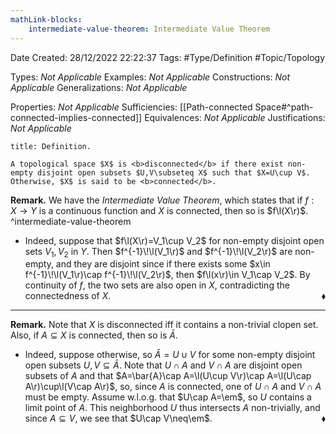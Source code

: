 ```yaml
---
mathLink-blocks:
    intermediate-value-theorem: Intermediate Value Theorem
---
```


<div class="topSpace"></div>

Date Created: 28/12/2022 22:22:37
Tags: #Type/Definition #Topic/Topology

Types: <i>Not Applicable</i>
Examples: <i>Not Applicable</i>
Constructions: <i>Not Applicable</i>
Generalizations: <i>Not Applicable</i>

Properties: <i>Not Applicable</i>
Sufficiencies: [[Path-connected Space#^path-connected-implies-connected]]
Equivalences: <i>Not Applicable</i>
Justifications: <i>Not Applicable</i>

``` ad-Definition
title: Definition.

A topological space $X$ is <b>disconnected</b> if there exist non-empty disjoint open subsets $U,V\subseteq X$ such that $X=U\cup V$. Otherwise, $X$ is said to be <b>connected</b>.

```

<b>Remark.</b> We have the <i>Intermediate Value Theorem</i>, which states that if $f:X\to Y$ is a continuous function and $X$ is connected, then so is $f\l(X\r)$.
^intermediate-value-theorem
* Indeed, suppose that $f\l(X\r)=V_1\cup V_2$ for non-empty disjoint open sets $V_1,V_2$ in $Y$. Then $f^{-1}\!\l(V_1\r)$ and $f^{-1}\!\l(V_2\r)$ are non-empty, and they are disjoint since if there exists some $x\in f^{-1}\!\l(V_1\r)\cap f^{-1}\!\l(V_2\r)$, then $f\l(x\r)\in V_1\cap V_2$. By continuity of $f$, the two sets are also open in $X$, contradicting the connectedness of $X$.<span style="float:right;">$\blacklozenge$</span>

---

<b>Remark.</b> Note that $X$ is disconnected iff it contains a non-trivial clopen set. Also, if $A\subseteq X$ is connected, then so is $\bar{A}$.
* Indeed, suppose otherwise, so $\bar{A}=U\cup V$ for some non-empty disjoint open subsets $U,V\subseteq\bar{A}$. Note that $U\cap A$ and $V\cap A$ are disjoint open subsets of $A$ and that $A=\bar{A}\cap A=\l(U\cup V\r)\cap A=\l(U\cap A\r)\cup\l(V\cap A\r)$, so, since $A$ is connected, one of $U\cap A$ and $V\cap A$ must be empty. Assume w.l.o.g. that $U\cap A=\em$, so $U$ contains a limit point of $A$. This neighborhood $U$ thus intersects $A$ non-trivially, and since $A\subseteq V$, we see that $U\cap V\neq\em$.<span style="float:right;">$\blacklozenge$</span>
